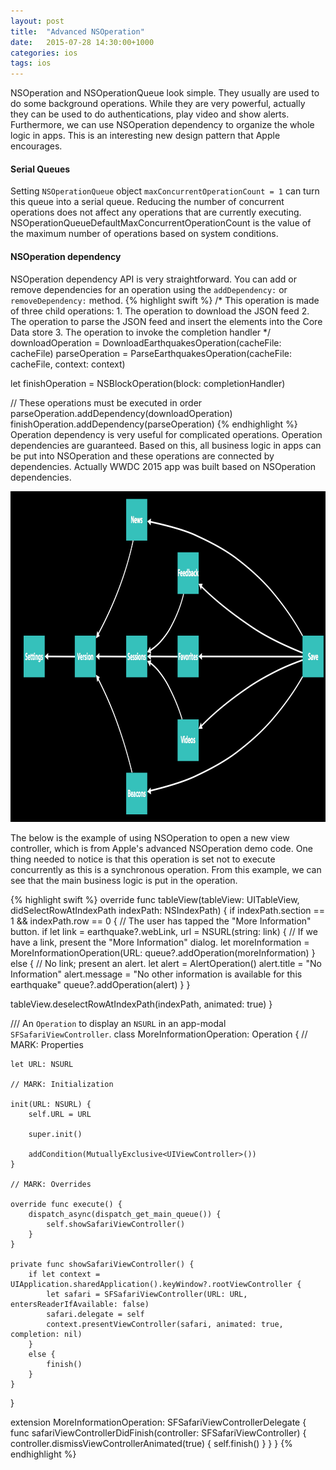 ```yaml
---
layout: post
title:  "Advanced NSOperation"
date:   2015-07-28 14:30:00+1000
categories: ios
tags: ios
---
```


NSOperation and NSOperationQueue look simple. They usually are used to do some background operations. While they are very powerful, actually they can be used to do authentications, play video and show alerts. Furthermore, we can use NSOperation dependency to organize the whole logic in apps. This is an interesting new design pattern that Apple encourages.

#### Serial Queues
Setting `NSOperationQueue` object `maxConcurrentOperationCount = 1` can turn this queue into a serial queue. Reducing the number of concurrent operations does not affect any operations that are currently executing. NSOperationQueueDefaultMaxConcurrentOperationCount is the value of the maximum number of operations based on system conditions.


#### NSOperation dependency
NSOperation dependency API is very straightforward. You can add or remove dependencies for an operation using the `addDependency:` or `removeDependency:` method. 
{% highlight swift %}
/*
    This operation is made of three child operations:
    1. The operation to download the JSON feed
    2. The operation to parse the JSON feed and insert the elements into the Core Data store
    3. The operation to invoke the completion handler
*/
downloadOperation = DownloadEarthquakesOperation(cacheFile: cacheFile)
parseOperation = ParseEarthquakesOperation(cacheFile: cacheFile, context: context)

let finishOperation = NSBlockOperation(block: completionHandler)

// These operations must be executed in order
parseOperation.addDependency(downloadOperation)
finishOperation.addDependency(parseOperation)
{% endhighlight %}
Operation dependency is very useful for complicated operations. Operation dependencies are guaranteed. Based on this, all business logic in apps can be put into NSOperation and these operations are connected by dependencies. Actually WWDC 2015 app was built based on NSOperation dependencies.

<img src="/images/nsoperation/wwdc_app_operation_dependency.png" alt="Drawing" style="width: 997px;height: 529px"/>

The below is the example of using NSOperation to open a new view controller, which is from Apple's advanced NSOperation demo code. One thing needed to notice is that this operation is set not to execute concurrently as this is a synchronous operation. From this example, we can see that the main business logic is put in the operation.

{% highlight swift %}
override func tableView(tableView: UITableView, didSelectRowAtIndexPath indexPath: NSIndexPath) {
  if indexPath.section == 1 && indexPath.row == 0 {
      // The user has tapped the "More Information" button.
      if let link = earthquake?.webLink, url = NSURL(string: link) {
          // If we have a link, present the "More Information" dialog.
          let moreInformation = MoreInformationOperation(URL:
          queue?.addOperation(moreInformation)
      }
      else {
          // No link; present an alert.
          let alert = AlertOperation()
          alert.title = "No Information"
          alert.message = "No other information is available for this earthquake"
          queue?.addOperation(alert)
      }
  }
  
  tableView.deselectRowAtIndexPath(indexPath, animated: true)
}

/// An `Operation` to display an `NSURL` in an app-modal `SFSafariViewController`.
class MoreInformationOperation: Operation {
    // MARK: Properties

    let URL: NSURL
    
    // MARK: Initialization
    
    init(URL: NSURL) {
        self.URL = URL

        super.init()
        
        addCondition(MutuallyExclusive<UIViewController>())
    }
    
    // MARK: Overrides
 
    override func execute() {
        dispatch_async(dispatch_get_main_queue()) {
            self.showSafariViewController()
        }
    }
    
    private func showSafariViewController() {
        if let context = UIApplication.sharedApplication().keyWindow?.rootViewController {
            let safari = SFSafariViewController(URL: URL, entersReaderIfAvailable: false)
            safari.delegate = self
            context.presentViewController(safari, animated: true, completion: nil)
        }
        else {
            finish()
        }
    }
}

extension MoreInformationOperation: SFSafariViewControllerDelegate {
    func safariViewControllerDidFinish(controller: SFSafariViewController) {
        controller.dismissViewControllerAnimated(true) {
            self.finish()
        }
    }
}
{% endhighlight %}    